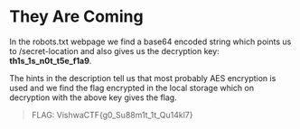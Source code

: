 # They Are Coming

In the robots.txt webpage we find a base64 encoded string which points us to /secret-location and also gives us the decryption key: **th1s_1s_n0t_t5e_f1a9**.

The hints in the description tell us that most probably AES encryption is used and we find the flag encrypted in the local storage which on decryption with the above key gives the flag.

>FLAG: VishwaCTF{g0_Su88m1t_1t_Qu14kl7}